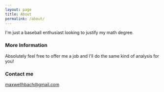 ```yaml
---
layout: page
title: About
permalink: /about/
---
```


I'm just a baseball enthusiast looking to justify my math degree.

### More Information

Absolutely feel free to offer me a job and I'll do the same kind of analysis for you!

### Contact me

[maxwellhbach@gmail.com](mailto:maxwellhbach@gmail.com)
